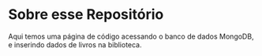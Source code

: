 # Sobre esse Repositório

Aqui temos uma página de código acessando o banco de dados MongoDB, e inserindo dados de livros na biblioteca.
